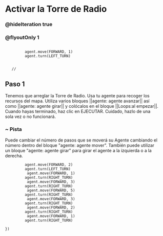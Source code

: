 # Activar la Torre de Radio
### @hideIteration true 
### @flyoutOnly 1


``` ghost
    
         agent.move(FORWARD, 1)
         agent.turn(LEFT_TURN)
     
```
```template
   //     
```


## Paso 1

Tenemos que arreglar la Torre de Radio. Usa tu agente para recoger los recursos del mapa. Utiliza varios bloques ||agente: agente avanzar|| así como ||agente: agente girar|| y colócalos en el bloque ||Loops:al empezar||. Cuando hayas terminado, haz clic en EJECUTAR. Cuidado, hazlo de una sola vez o no funcionará.

### ~ Pista 
Puede cambiar el número de pasos que se moverá su Agente cambiando el número dentro del bloque "agente: agente mover". También puede utilizar un bloque "agente: agente girar" para girar el agente a la izquierda o a la derecha.
```  blocks
         agent.move(FORWARD, 2)
         agent.turn(LEFT_TURN)
          agent.move(FORWARD, 1)
         agent.turn(RIGHT_TURN)
          agent.move(FORWARD, 3)
         agent.turn(RIGHT_TURN)
          agent.move(FORWARD, 5)
         agent.turn(RIGHT_TURN)
          agent.move(FORWARD, 3)
         agent.turn(RIGHT_TURN)
          agent.move(FORWARD, 2)
         agent.turn(RIGHT_TURN)
          agent.move(FORWARD, 1)
         agent.turn(RIGHT_TURN)
         
})
```


